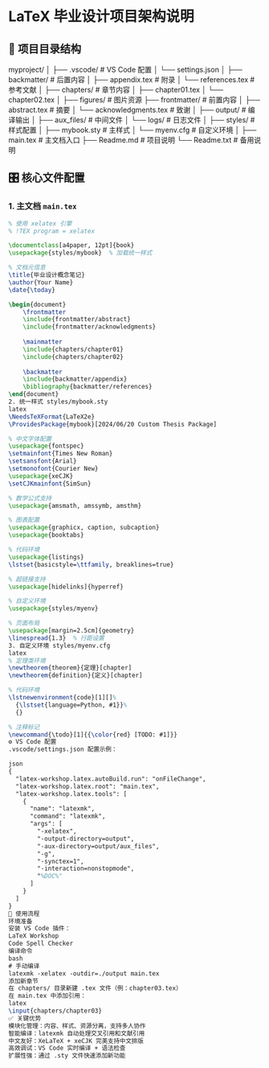 # LaTeX 毕业设计项目架构说明
## 📂 项目目录结构
myproject/
│
├── .vscode/ # VS Code 配置
│ └── settings.json
│
├── backmatter/ # 后置内容
│ ├── appendix.tex # 附录
│ └── references.tex # 参考文献
│
├── chapters/ # 章节内容
│ ├── chapter01.tex
│ └── chapter02.tex
│
├── figures/ # 图片资源
├── frontmatter/ # 前置内容
│ ├── abstract.tex # 摘要
│ └── acknowledgments.tex # 致谢
│
├── output/ # 编译输出
│ ├── aux_files/ # 中间文件
│ └── logs/ # 日志文件
│
├── styles/ # 样式配置
│ ├── mybook.sty # 主样式
│ └── myenv.cfg # 自定义环境
│
├── main.tex # 主文档入口
├── Readme.md # 项目说明
└── Readme.txt # 备用说明


## 🎛️ 核心文件配置

### 1. 主文档 `main.tex`
```latex
% 使用 xelatex 引擎
% !TEX program = xelatex

\documentclass[a4paper, 12pt]{book}
\usepackage{styles/mybook}  % 加载统一样式

% 文档元信息
\title{毕业设计概念笔记}
\author{Your Name}
\date{\today}

\begin{document}
    \frontmatter
    \include{frontmatter/abstract}
    \include{frontmatter/acknowledgments}
    
    \mainmatter
    \include{chapters/chapter01}
    \include{chapters/chapter02}
    
    \backmatter
    \include{backmatter/appendix}
    \bibliography{backmatter/references}
\end{document}
2. 统一样式 styles/mybook.sty
latex
\NeedsTeXFormat{LaTeX2e}
\ProvidesPackage{mybook}[2024/06/20 Custom Thesis Package]

% 中文字体配置
\usepackage{fontspec}
\setmainfont{Times New Roman}
\setsansfont{Arial}
\setmonofont{Courier New}
\usepackage{xeCJK}
\setCJKmainfont{SimSun}

% 数学公式支持
\usepackage{amsmath, amssymb, amsthm}

% 图表配置
\usepackage{graphicx, caption, subcaption}
\usepackage{booktabs} 

% 代码环境
\usepackage{listings}
\lstset{basicstyle=\ttfamily, breaklines=true}

% 超链接支持
\usepackage[hidelinks]{hyperref}

% 自定义环境
\usepackage{styles/myenv}

% 页面布局
\usepackage[margin=2.5cm]{geometry}
\linespread{1.3}  % 行距设置
3. 自定义环境 styles/myenv.cfg
latex
% 定理类环境
\newtheorem{theorem}{定理}[chapter]
\newtheorem{definition}{定义}[chapter]

% 代码环境
\lstnewenvironment{code}[1][]%
  {\lstset{language=Python, #1}}%
  {}

% 注释标记
\newcommand{\todo}[1]{{\color{red} [TODO: #1]}}
⚙️ VS Code 配置
.vscode/settings.json 配置示例：

json
{
  "latex-workshop.latex.autoBuild.run": "onFileChange",
  "latex-workshop.latex.root": "main.tex",
  "latex-workshop.latex.tools": [
    {
      "name": "latexmk",
      "command": "latexmk",
      "args": [
        "-xelatex",
        "-output-directory=output",
        "-aux-directory=output/aux_files",
        "-g",
        "-synctex=1",
        "-interaction=nonstopmode",
        "%DOC%"
      ]
    }
  ]
}
🚀 使用流程
环境准备
安装 VS Code 插件：
LaTeX Workshop
Code Spell Checker
编译命令
bash
# 手动编译
latexmk -xelatex -outdir=./output main.tex
添加新章节
在 chapters/ 目录新建 .tex 文件（例：chapter03.tex）
在 main.tex 中添加引用：
latex
\input{chapters/chapter03}
✅ 关键优势
​模块化管理：内容、样式、资源分离，支持多人协作
​智能编译：latexmk 自动处理交叉引用和文献引用
​中文友好：XeLaTeX + xeCJK 完美支持中文排版
​高效调试：VS Code 实时编译 + 语法检查
​扩展性强：通过 .sty 文件快速添加新功能